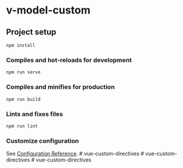 # v-model-custom

## Project setup
```
npm install
```

### Compiles and hot-reloads for development
```
npm run serve
```

### Compiles and minifies for production
```
npm run build
```

### Lints and fixes files
```
npm run lint
```

### Customize configuration
See [Configuration Reference](https://cli.vuejs.org/config/).
#   v u e - c u s t o m - d i r e c t i v e s  
 #   v u e - c u s t o m - d i r e c t i v e s  
 #   v u e - c u s t o m - d i r e c t i v e s  
 